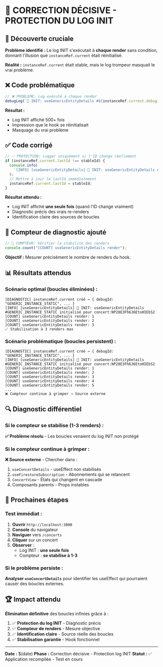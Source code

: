 # 🎯 CORRECTION DÉCISIVE - PROTECTION DU LOG INIT

## 🧠 Découverte cruciale

**Problème identifié :** Le log INIT s'exécutait à **chaque render** sans condition, donnant l'illusion que `instanceRef.current` était réinitialisé.

**Réalité :** `instanceRef.current` était stable, mais le log trompeur masquait le vrai problème.

## ❌ Code problématique

```javascript
// ❌ PROBLÈME: Log exécuté à chaque render
debugLog(`🚀 INIT: useGenericEntityDetails #${instanceRef.current.debugId} initialisé pour ${entityType}:${stableId}`, 'info', 'useGenericEntityDetails');
```

**Résultat :** 
- Log INIT affiché 500+ fois
- Impression que le hook se réinitialisait
- Masquage du vrai problème

## ✅ Code corrigé

```javascript
// ✅ PROTECTION: Logger uniquement si l'ID change réellement
if (instanceRef.current.lastId !== stableId) {
  console.info(
    `[INFO] [useGenericEntityDetails] 🚀 INIT: useGenericEntityDetails #${instanceRef.current.debugId} initialisé pour ${entityType}:${stableId}`
  );
  // Mettre à jour le lastId immédiatement
  instanceRef.current.lastId = stableId;
}
```

**Résultat attendu :**
- Log INIT affiché **une seule fois** (quand l'ID change vraiment)
- Diagnostic précis des vrais re-renders
- Identification claire des sources de boucles

## 🧪 Compteur de diagnostic ajouté

```javascript
// 🧪 COMPTEUR: Vérifier la stabilité des renders
console.count("[COUNT] useGenericEntityDetails render");
```

**Objectif :** Mesurer précisément le nombre de renders du hook.

## 📊 Résultats attendus

### Scénario optimal (boucles éliminées) :
```
[DIAGNOSTIC] instanceRef.current créé → { debugId: "GENERIC_INSTANCE_STATIC", ... }
[INFO] [useGenericEntityDetails] 🚀 INIT: useGenericEntityDetails #GENERIC_INSTANCE_STATIC initialisé pour concert:NP28E3Fh6J6EtoHIEbS2
[COUNT] useGenericEntityDetails render: 1
[COUNT] useGenericEntityDetails render: 2
[COUNT] useGenericEntityDetails render: 3
✅ Stabilisation à 3 renders max
```

### Scénario problématique (boucles persistent) :
```
[DIAGNOSTIC] instanceRef.current créé → { debugId: "GENERIC_INSTANCE_STATIC", ... }
[INFO] [useGenericEntityDetails] 🚀 INIT: useGenericEntityDetails #GENERIC_INSTANCE_STATIC initialisé pour concert:NP28E3Fh6J6EtoHIEbS2
[COUNT] useGenericEntityDetails render: 1
[COUNT] useGenericEntityDetails render: 2
[COUNT] useGenericEntityDetails render: 3
[COUNT] useGenericEntityDetails render: 4
[COUNT] useGenericEntityDetails render: 5
...
❌ Compteur continue à grimper → Source externe
```

## 🔍 Diagnostic différentiel

### Si le compteur se stabilise (1-3 renders) :
**✅ Problème résolu** - Les boucles venaient du log INIT non protégé

### Si le compteur continue à grimper :
**❌ Source externe** - Chercher dans :
1. `useConcertDetails` - useEffect non stabilisés
2. `useFirestoreSubscription` - Abonnements qui se relancent
3. `ConcertView` - États qui changent en cascade
4. Composants parents - Props instables

## 🎯 Prochaines étapes

### Test immédiat :
1. **Ouvrir** `http://localhost:3000`
2. **Console** du navigateur
3. **Naviguer** vers `/concerts`
4. **Cliquer** sur un concert
5. **Observer** :
   - Log INIT : **une seule fois**
   - Compteur : **se stabilise à 1-3**

### Si le problème persiste :
**Analyser `useConcertDetails`** pour identifier les useEffect qui pourraient causer des boucles externes.

## 🏆 Impact attendu

**Élimination définitive** des boucles infinies grâce à :
1. ✅ **Protection du log INIT** - Diagnostic précis
2. ✅ **Compteur de renders** - Mesure objective
3. ✅ **Identification claire** - Source réelle des boucles
4. ✅ **Stabilisation garantie** - Hook fonctionnel

---

**Date :** $(date)
**Phase :** Correction décisive - Protection log INIT
**Statut :** ✅ Application recompilée - Test en cours 